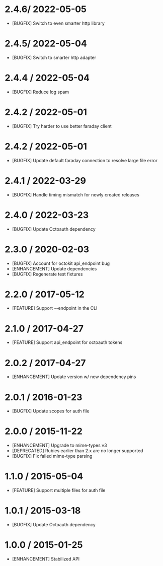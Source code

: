 # 2.4.6/ 2022-05-05

* [BUGFIX] Switch to even smarter http library

# 2.4.5/ 2022-05-04

* [BUGFIX] Switch to smarter http adapter

# 2.4.4 / 2022-05-04

* [BUGFIX] Reduce log spam

# 2.4.2 / 2022-05-01

* [BUGFIX] Try harder to use better faraday client

# 2.4.2 / 2022-05-01

* [BUGFIX] Update default faraday connection to resolve large file error

# 2.4.1 / 2022-03-29

* [BUGFIX] Handle timing mismatch for newly created releases

# 2.4.0 / 2022-03-23

* [BUGFIX] Update Octoauth dependency

# 2.3.0 / 2020-02-03

* [BUGFIX] Account for octokit api_endpoint bug
* [ENHANCEMENT] Update dependencies
* [BUGFIX] Regenerate test fixtures

# 2.2.0 / 2017-05-12

* [FEATURE] Support --endpoint in the CLI

# 2.1.0 / 2017-04-27

* [FEATURE] Support api_endpoint for octoauth tokens

# 2.0.2 / 2017-04-27

* [ENHANCEMENT] Update version w/ new dependency pins

# 2.0.1 / 2016-01-23

* [BUGFIX] Update scopes for auth file

# 2.0.0 / 2015-11-22

* [ENHANCEMENT] Upgrade to mime-types v3
* [DEPRECATED] Rubies earlier than 2.x are no longer supported
* [BUGFIX] Fix failed mime-type parsing

# 1.1.0 / 2015-05-04

* [FEATURE] Support multiple files for auth file

# 1.0.1 / 2015-03-18

* [BUGFIX] Update Octoauth dependency

# 1.0.0 / 2015-01-25

* [ENHANCEMENT] Stabilized API

